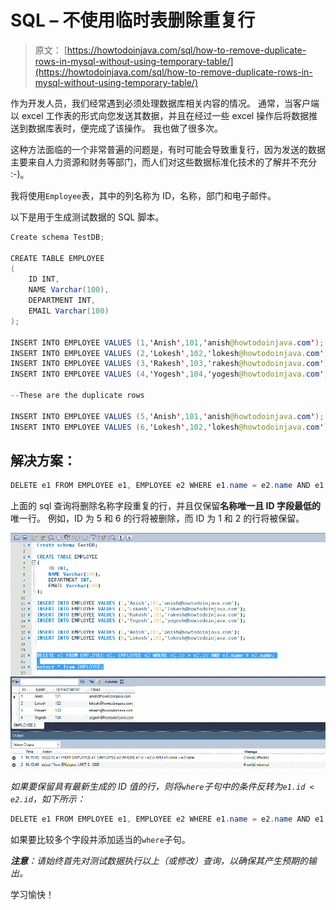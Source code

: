 # SQL – 不使用临时表删除重复行

> 原文： [https://howtodoinjava.com/sql/how-to-remove-duplicate-rows-in-mysql-without-using-temporary-table/](https://howtodoinjava.com/sql/how-to-remove-duplicate-rows-in-mysql-without-using-temporary-table/)

作为开发人员，我们经常遇到必须处理数据库相关内容的情况。 通常，当客户端以 excel 工作表的形式向您发送其数据，并且在经过一些 excel 操作后将数据推送到数据库表时，便完成了该操作。 我也做了很多次。

这种方法面临的一个非常普遍的问题是，有时可能会导致重复行，因为发送的数据主要来自人力资源和财务等部门，而人们对这些数据标准化技术的了解并不充分 :-)。

我将使用`Employee`表，其中的列名称为 ID，名称，部门和电子邮件。

以下是用于生成测试数据的 SQL 脚本。

```java
Create schema TestDB;

CREATE TABLE EMPLOYEE
(
    ID INT,
    NAME Varchar(100),
    DEPARTMENT INT,
    EMAIL Varchar(100)
);

INSERT INTO EMPLOYEE VALUES (1,'Anish',101,'anish@howtodoinjava.com');
INSERT INTO EMPLOYEE VALUES (2,'Lokesh',102,'lokesh@howtodoinjava.com');
INSERT INTO EMPLOYEE VALUES (3,'Rakesh',103,'rakesh@howtodoinjava.com');
INSERT INTO EMPLOYEE VALUES (4,'Yogesh',104,'yogesh@howtodoinjava.com');

--These are the duplicate rows

INSERT INTO EMPLOYEE VALUES (5,'Anish',101,'anish@howtodoinjava.com');
INSERT INTO EMPLOYEE VALUES (6,'Lokesh',102,'lokesh@howtodoinjava.com');
```

## 解决方案：

```java
DELETE e1 FROM EMPLOYEE e1, EMPLOYEE e2 WHERE e1.name = e2.name AND e1.id > e2.id;
```

上面的 sql 查询将删除名称字段重复的行，并且仅保留**名称唯一且 ID 字段最低的**唯一行。 例如，ID 为 5 和 6 的行将被删除，而 ID 为 1 和 2 的行将被保留。

![delete-duplicate-rows-in-mysql](img/47ddfb39186adc25818486adfab58c83.png)

*如果要保留具有最新生成的 ID 值的行，则将`where`子句中的条件反转为`e1.id < e2.id`，如下所示：*

```java
DELETE e1 FROM EMPLOYEE e1, EMPLOYEE e2 WHERE e1.name = e2.name AND e1.id > e2.id;
```

如果要比较多个字段并添加适当的`where`子句。

***注意**：请始终首先对测试数据执行以上（或修改）查询，以确保其产生预期的输出。*

学习愉快！